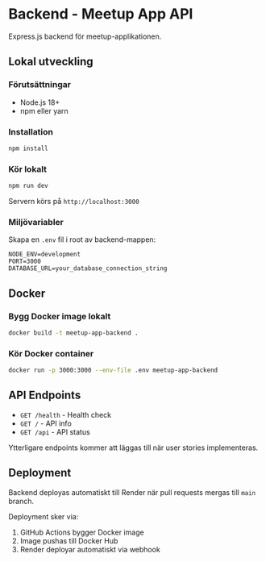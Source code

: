 # Backend - Meetup App API

Express.js backend för meetup-applikationen.

## Lokal utveckling

### Förutsättningar

- Node.js 18+
- npm eller yarn

### Installation

```bash
npm install
```

### Kör lokalt

```bash
npm run dev
```

Servern körs på `http://localhost:3000`

### Miljövariabler

Skapa en `.env` fil i root av backend-mappen:

```env
NODE_ENV=development
PORT=3000
DATABASE_URL=your_database_connection_string
```

## Docker

### Bygg Docker image lokalt

```bash
docker build -t meetup-app-backend .
```

### Kör Docker container

```bash
docker run -p 3000:3000 --env-file .env meetup-app-backend
```

## API Endpoints

- `GET /health` - Health check
- `GET /` - API info
- `GET /api` - API status

Ytterligare endpoints kommer att läggas till när user stories implementeras.

## Deployment

Backend deployas automatiskt till Render när pull requests mergas till `main` branch.

Deployment sker via:

1. GitHub Actions bygger Docker image
2. Image pushas till Docker Hub
3. Render deployar automatiskt via webhook
